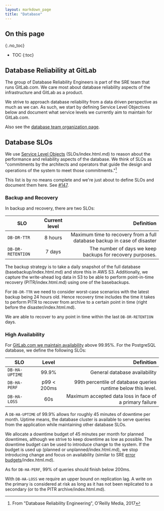 ```yaml
---
layout: markdown_page
title: "Database"
---
```


## On this page
{:.no_toc}

- TOC
{:toc}

## Database Reliability at GitLab

The group of Database Reliability Engineers is part of the SRE team that
runs GitLab.com. We care most about database reliability aspects of the
infrastructure and GitLab as a product.

We strive to approach database reliability from a data driven
perspective as much as we can. As such, we start by defining Service
Level Objectives below and document what service levels we currently aim
to maintain for GitLab.com.

Also see the [database team organization page](https://github.com/daijapan/test/tree/master/engineering/infrastructure/database/team.html/index.html.md).

## Database SLOs

We use [Service Level Objects](https://en.wikipedia.org/wiki/Service_level_objective/index.html.md) (SLOs/index.html.md) to reason about the performance and
reliability aspects of the database. We think of SLOs as "commitments by
the architects and operators that guide the design and operations of the
system to meet those commitments."[^1]

This list is by no means complete and we're just about to define SLOs
and document them here. See [#147](https://gitlab.com/gitlab-com/database/issues/147/index.html.md).

### Backup and Recovery

In backup and recovery, there are two SLOs:

| SLO           | Current level | Definition |
| ------------- |:-------------:| -----:|
| `DB-DR-TTR`  | 8 hours       | Maximum time to recovery from a full database backup in case of disaster|
| `DB-DR-RETENTION`  | 7 days       | The number of days we keep backups for recovery purposes. |

The backup strategy is to take a daily snapshot of the full database
(basebackup/index.html.md) and store this in AWS S3. Additionally, we capture the
write-ahead log data in S3 to be able to perform point-in-time recovery
(PITR/index.html.md) using one of the basebackups.

For `DB-DR-TTR` we need to consider worst-case scenarios with the
latest backup being 24 hours old. Hence recovery time includes the time
it takes to perform PITR to recover from archive to a certain point in
time (right before the disaster/index.html.md).

We are able to recover to any point in time within the last `DB-DR-RETENTION` days.

### High Availability

For [GitLab.com we maintain availability](https://github.com/daijapan/test/tree/master/engineering/infrastructure/production/#gitlabcom/index.html.md) above 99.95%. For the PostgreSQL database,
we define the following SLOs:

| SLO            | Level       | Definition |
| -------------- |:-----------:| ----------:|
| `DB-HA-UPTIME` | 99.9%       | General database availability |
| `DB-HA-PERF`   | p99 < 200ms | 99th percentile of database queries runtime below this level. |
| `DB-HA-LOSS`   | 60s         | Maximum accepted data loss in face of a primary failure |

A `DB-HA-UPTIME` of 99.9% allows for roughly 45 minutes of downtime per month. Uptime means, the database cluster is available to serve
queries from the application while maintaining other database SLOs.

We allocate a downtime budget of 45 minutes per month for planned downtimes,
although we strive to keep downtime as low as possible. The downtime
budget can be used to introduce change to the system. If the budget is
used up (planned or unplanned/index.html.md), we stop introducing change and focus on
availability (similar to SRE [error budgets](https://landing.google.com/sre/book/chapters/embracing-risk.html/index.html.md)/index.html.md).

As for `DB-HA-PERF`, 99% of queries should finish below 200ms.

With `DB-HA-LOSS` we require an upper bound on replication lag. A write
on the primary is considered at risk as long as it has not been
replicated to a secondary (or to the PITR archive/index.html.md).

[^1]: From "Database Reliability Engineering", O'Reilly Media, 2017
